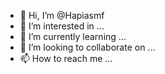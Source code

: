 - 👋 Hi, I’m @Hapiasmf
- 👀 I’m interested in ...
- 🌱 I’m currently learning ...
- 💞️ I’m looking to collaborate on ...
- 📫 How to reach me ...

<!---
Hapiasmf/Hapiasmf is a ✨ special ✨ repository because its `README.md` (this file) appears on your GitHub profile.
You can click the Preview link to take a look at your changes.
--->

